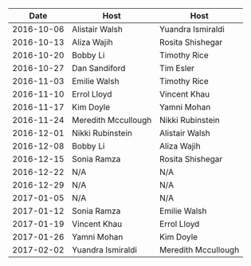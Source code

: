 |Date|Host|Host|
|----|----|----|
|2016-10-06|Alistair Walsh|Yuandra Ismiraldi|
|2016-10-13|Aliza Wajih|Rosita Shishegar|
|2016-10-20|Bobby Li|Timothy Rice|
|2016-10-27|Dan Sandiford|Tim Esler|
|2016-11-03|Emilie Walsh|Timothy Rice|
|2016-11-10|Errol Lloyd|Vincent Khau|
|2016-11-17|Kim Doyle|Yamni Mohan|
|2016-11-24|Meredith Mccullough|Nikki Rubinstein|
|2016-12-01|Nikki Rubinstein|Alistair Walsh|
|2016-12-08|Bobby Li|Aliza Wajih|
|2016-12-15|Sonia Ramza|Rosita Shishegar|
|2016-12-22|N/A|N/A|
|2016-12-29|N/A|N/A|
|2017-01-05|N/A|N/A|
|2017-01-12|Sonia Ramza|Emilie Walsh|
|2017-01-19|Vincent Khau|Errol Lloyd|
|2017-01-26|Yamni Mohan|Kim Doyle|
|2017-02-02|Yuandra Ismiraldi|Meredith Mccullough|

